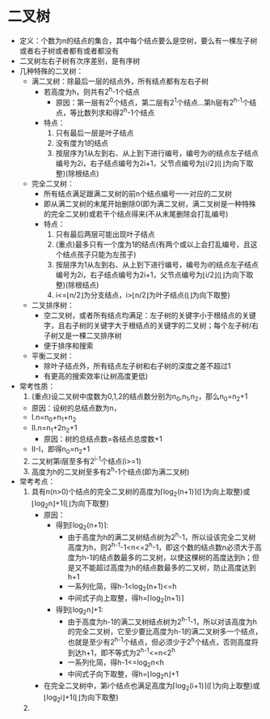 # 二叉树
- 定义：个数为n的结点的集合，其中每个结点要么是空树，要么有一棵左子树或者右子树或者都有或者都没有
- 二叉树左右子树有次序差别，是有序树
- 几种特殊的二叉树：
  - 满二叉树：除最后一层的结点外，所有结点都有左右子树
    - 若高度为h，则共有2<sup>h</sup>-1个结点
      - 原因：第一层有2<sup>0</sup>个结点，第二层有2<sup>1</sup>个结点...第h层有2<sup>h-1</sup>个结点，等比数列求和得2<sup>h</sup>-1个结点
    - 特点：
      1. 只有最后一层是叶子结点
      2. 没有度为1的结点
      3. 按层序为1从左到右、从上到下进行编号，编号为i的结点左子结点编号为2i，右子结点编号为2i+1，父节点编号为⌊i/2⌋(⌊⌋为向下取整)(除根结点)
  - 完全二叉树：
    - 所有结点满足跟满二叉树的前n个结点编号一一对应的二叉树
    - 即从满二叉树的末尾开始删除0(即为满二叉树，满二叉树是一种特殊的完全二叉树)或若干个结点得来(不从末尾删除会打乱编号)
    - 特点：
      1. 只有最后两层可能出现叶子结点
      2. (重点)最多只有一个度为1的结点(有两个或以上会打乱编号，且这个结点孩子只能为左孩子)
      3. 按层序为1从左到右、从上到下进行编号，编号为i的结点左子结点编号为2i，右子结点编号为2i+1，父节点编号为⌊i/2⌋(⌊⌋为向下取整)(除根结点)
      4. i<=⌊n/2⌋为分支结点，i>⌊n/2⌋为叶子结点(⌊⌋为向下取整)
  - 二叉排序树：
    - 空二叉树，或者所有结点均满足：左子树的关键字小于根结点的关键字，且右子树的关键字大于根结点的关键字的二叉树；每个左子树/右子树又是一棵二叉排序树
    - 便于排序和搜索
  - 平衡二叉树：
    - 除叶子结点外，所有结点左子树和右子树的深度之差不超过1
    - 有更高的搜索效率(让树高度更低)
- 常考性质：
  1. (重点)设二叉树中度数为0,1,2的结点数分别为n<sub>0</sub>,n<sub>1</sub>,n<sub>2</sub>，那么n<sub>0</sub>=n<sub>2</sub>+1
    - 原因：设树的总结点数为n，
    - I.n=n<sub>0</sub>+n<sub>1</sub>+n<sub>2</sub>
    - II.n=n<sub>1</sub>+2n<sub>2</sub>+1
      - 原因：树的总结点数=各结点总度数+1
    - II-I，即得n<sub>0</sub>=n<sub>2</sub>+1
  2. 二叉树第i层至多有2<sup>i-1</sup>个结点(i>=1)
  3. 高度为h的二叉树至多有2<sup>h</sup>-1个结点(即为满二叉树)
- 常考考点：
  1. 具有n(n>0)个结点的完全二叉树的高度为⌈log<sub>2</sub>(n+1)⌉(⌈⌉为向上取整)或⌊log<sub>2</sub>n⌋+1(⌊⌋为向下取整)
      - 原因：
        - 得到⌈log<sub>2</sub>(n+1)⌉:
          - 由于高度为h的满二叉树结点树为2<sup>h</sup>-1，所以设该完全二叉树高度为h，则2<sup>h-1</sup>-1<n<=2<sup>h</sup>-1，即这个数的结点数n必须大于高度为h-1的结点数最多的二叉树，以使这棵树的高度达到h；但是又不能超过高度为h的结点数最多的二叉树，防止高度达到h+1
          - 一系列化简，得h-1<log<sub>2</sub>(n+1)<=h
          - 中间式子向上取整，得h=⌈log<sub>2</sub>(n+1)⌉
        - 得到⌊log<sub>2</sub>n⌋+1:
          - 由于高度为h-1的满二叉树结点树为2<sup>h-1</sup>-1，所以对该高度为h的完全二叉树，它至少要比高度为h-1的满二叉树多一个结点，也就是至少有2<sup>h-1</sup>个结点，但必须少于2<sup>h</sup>个结点，否则高度将到达h+1，即不等式为2<sup>h-1</sup><=n<2<sup>h</sup>
          - 一系列化简，得h-1<=log<sub>2</sub>n<h
          - 中间式子向下取整，得h=⌊log<sub>2</sub>n⌋+1
      - 在完全二叉树中，第i个结点也满足高度为⌈log<sub>2</sub>(i+1)⌉(⌈⌉为向上取整)或⌊log<sub>2</sub>i⌋+1(⌊⌋为向下取整)
  2. 